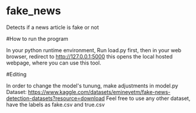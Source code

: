 # fake_news
Detects if a news article is fake or not

#How to run the program

In your python runtime environment, Run load.py first, then in your web browser, redirect to 
http://127.0.0.1:5000
this opens the local hosted webpage, where you can use this tool.

#Editing

In order to change the model's tunung, make adjustments in model.py
Dataset: https://www.kaggle.com/datasets/emineyetm/fake-news-detection-datasets?resource=download
Feel free to use any other dataset, have the labels as fake.csv and true.csv 
